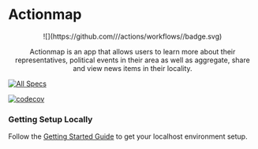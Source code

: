 # Actionmap

<div style="text-align: center;">
![](https://github.com///actions/workflows//badge.svg)

Actionmap is an app that allows users to learn more about their representatives,
political events in their area as well as aggregate, share and view news items in their locality.

</div>

<!-- TODO: Update these for your repo! -->

[![All Specs](https://github.com/cs169/fa23-chips-10.5-21/actions/workflows/specs.yml/badge.svg)](https://github.com/cs169/fa23-chips-10.5-21/actions) 

[![codecov](https://codecov.io/github/cs169/fa23-chips-10.5-21/graph/badge.svg?token=qRpZnZN3QQ)](https://codecov.io/github/cs169/fa23-chips-10.5-21/tree/master)

### Getting Setup Locally

Follow the [Getting Started Guide](./docs/01-getting-started.md) to get your localhost environment setup.
